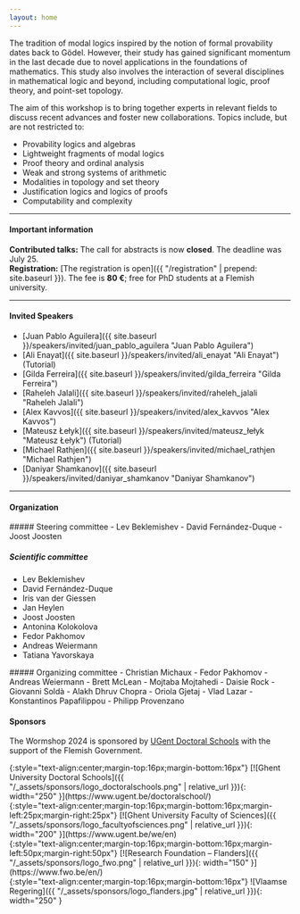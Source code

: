 ```yaml
---
layout: home
---
```


<!-- The 7<sup>th</sup> edition of the Wormshop will take place at Ghent University -->
<!-- from **September 2 - 5, 2024**. -->

<!-- --- -->

The tradition of modal logics inspired by the notion of formal provability dates
back to Gödel. However, their study has gained significant momentum in the last
decade due to novel applications in the foundations of mathematics. This study
also involves the interaction of several disciplines in mathematical logic and
beyond, including computational logic, proof theory, and point-set topology.

The aim of this workshop is to bring together experts in relevant fields to
discuss recent advances and foster new collaborations. Topics include, but are
not restricted to:

- Provability logics and algebras
- Lightweight fragments of modal logics
- Proof theory and ordinal analysis
- Weak and strong systems of arithmetic
- Modalities in topology and set theory
- Justification logics and logics of proofs
- Computability and complexity

---

#### Important information

**Contributed talks:** The call for abstracts is now **closed**. The deadline
was July 25.\
**Registration:** [The registration is open]({{ "/registration" | prepend:
site.baseurl }}). The fee is **80 &euro;**; free for PhD students at a Flemish
university.

---

#### Invited Speakers

- [Juan Pablo Aguilera]({{ site.baseurl }}/speakers/invited/juan_pablo_aguilera "Juan Pablo Aguilera")
- [Ali Enayat]({{ site.baseurl }}/speakers/invited/ali_enayat "Ali Enayat") (Tutorial)
- [Gilda Ferreira]({{ site.baseurl }}/speakers/invited/gilda_ferreira "Gilda Ferreira")
- [Raheleh Jalali]({{ site.baseurl }}/speakers/invited/raheleh_jalali "Raheleh Jalali")
- [Alex Kavvos]({{ site.baseurl }}/speakers/invited/alex_kavvos "Alex Kavvos")
- [Mateusz Łełyk]({{ site.baseurl }}/speakers/invited/mateusz_łełyk "Mateusz Łełyk") (Tutorial)
- [Michael Rathjen]({{ site.baseurl }}/speakers/invited/michael_rathjen "Michael Rathjen")
- [Daniyar Shamkanov]({{ site.baseurl }}/speakers/invited/daniyar_shamkanov "Daniyar Shamkanov")

---

#### Organization

<div class="committee-lists">
<div class="row">

<div class="col-md-6 col-lg-4" markdown="1">
##### Steering committee
- Lev Beklemishev
- David Fernández-Duque
- Joost Joosten

##### Scientific committee
- Lev Beklemishev
- David Fernández-Duque
- Iris van der Giessen
- Jan Heylen
- Joost Joosten
- Antonina Kolokolova
- Fedor Pakhomov
- Andreas Weiermann
- Tatiana Yavorskaya
</div>

<div class="col-md-6 col-lg-4" markdown="1">
##### Organizing committee
- Christian Michaux
- Fedor Pakhomov
- Andreas Weiermann
- Brett McLean
- Mojtaba Mojtahedi
- Daisie Rock
- Giovanni Soldà
- Alakh Dhruv Chopra
- Oriola Gjetaj
- Vlad Lazar
- Konstantinos Papafilippou
- Philipp Provenzano
</div>

</div>
</div>

#### Sponsors

The Wormshop 2024 is sponsored by [UGent Doctoral Schools](https://www.ugent.be/doctoralschool/) with the support of the Flemish Government.

<div class="sponsors container w-75 bg-white">

<div class="row justify-content-center align-items-center text-center">

<div class="col-auto" markdown="1">
{:style="text-align:center;margin-top:16px;margin-bottom:16px"}
[![Ghent University Doctoral Schools]({{ "/_assets/sponsors/logo_doctoralschools.png" | relative_url }}){: width="250" }](https://www.ugent.be/doctoralschool/)
</div>

<div class="col-auto" markdown="1">
{:style="text-align:center;margin-top:16px;margin-bottom:16px;margin-left:25px;margin-right:25px"}
[![Ghent University Faculty of Sciences]({{ "/_assets/sponsors/logo_facultyofsciences.png" | relative_url }}){: width="200" }](https://www.ugent.be/we/en)
</div>

<div class="col-auto" markdown="1">
{:style="text-align:center;margin-top:16px;margin-bottom:16px;margin-left:50px;margin-right:50px"}
[![Research Foundation – Flanders]({{ "/_assets/sponsors/logo_fwo.png" | relative_url }}){: width="150" }](https://www.fwo.be/en/)
</div>

<div class="col-auto" markdown="1">
{:style="text-align:center;margin-top:16px;margin-bottom:16px"}
![Vlaamse Regering]({{ "/_assets/sponsors/logo_flanders.jpg" | relative_url }}){: width="250" }
</div>

</div>

</div>
